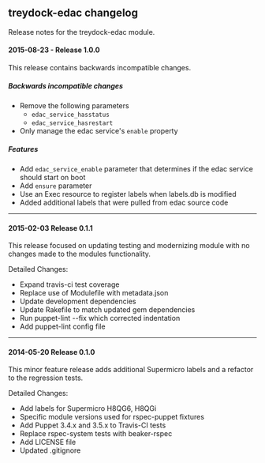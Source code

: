 ## treydock-edac changelog

Release notes for the treydock-edac module.

#### 2015-08-23 - Release 1.0.0

This release contains backwards incompatible changes.

##### Backwards incompatible changes

* Remove the following parameters
  * `edac_service_hasstatus`
  * `edac_service_hasrestart`
* Only manage the edac service's `enable` property

##### Features

* Add `edac_service_enable` parameter that determines if the edac service should start on boot
* Add `ensure` parameter
* Use an Exec resource to register labels when labels.db is modified
* Added additional labels that were pulled from edac source code

------------------------------------------

#### 2015-02-03 Release 0.1.1

This release focused on updating testing and modernizing module with no changes made to the modules functionality.

Detailed Changes:

* Expand travis-ci test coverage
* Replace use of Modulefile with metadata.json
* Update development dependencies
* Update Rakefile to match updated gem dependencies
* Run puppet-lint --fix which corrected indentation
* Add puppet-lint config file

------------------------------------------

#### 2014-05-20 Release 0.1.0

This minor feature release adds additional Supermicro labels and
a refactor to the regression tests.

Detailed Changes:

* Add labels for Supermicro H8QG6, H8QGi
* Specific module versions used for rspec-puppet fixtures
* Add Puppet 3.4.x and 3.5.x to Travis-CI tests
* Replace rspec-system tests with beaker-rspec
* Add LICENSE file
* Updated .gitignore
